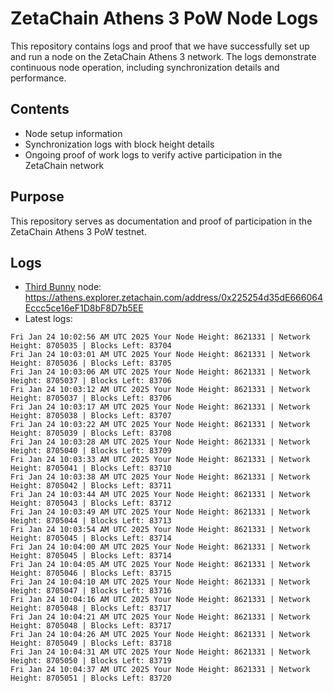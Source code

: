 # ZetaChain Athens 3 PoW Node Logs
This repository contains logs and proof that we have successfully set up and run a node on the ZetaChain Athens 3 network. The logs demonstrate continuous node operation, including synchronization details and performance.

## Contents
- Node setup information
- Synchronization logs with block height details
- Ongoing proof of work logs to verify active participation in the ZetaChain network

## Purpose
This repository serves as documentation and proof of participation in the ZetaChain Athens 3 PoW testnet.

## Logs

- [Third Bunny](https://thirdbunny.xyz/) node: https://athens.explorer.zetachain.com/address/0x225254d35dE666064Eccc5ce16eF1D8bF8D7b5EE
- Latest logs:
```
Fri Jan 24 10:02:56 AM UTC 2025 Your Node Height: 8621331 | Network Height: 8705035 | Blocks Left: 83704
Fri Jan 24 10:03:01 AM UTC 2025 Your Node Height: 8621331 | Network Height: 8705036 | Blocks Left: 83705
Fri Jan 24 10:03:06 AM UTC 2025 Your Node Height: 8621331 | Network Height: 8705037 | Blocks Left: 83706
Fri Jan 24 10:03:12 AM UTC 2025 Your Node Height: 8621331 | Network Height: 8705037 | Blocks Left: 83706
Fri Jan 24 10:03:17 AM UTC 2025 Your Node Height: 8621331 | Network Height: 8705038 | Blocks Left: 83707
Fri Jan 24 10:03:22 AM UTC 2025 Your Node Height: 8621331 | Network Height: 8705039 | Blocks Left: 83708
Fri Jan 24 10:03:28 AM UTC 2025 Your Node Height: 8621331 | Network Height: 8705040 | Blocks Left: 83709
Fri Jan 24 10:03:33 AM UTC 2025 Your Node Height: 8621331 | Network Height: 8705041 | Blocks Left: 83710
Fri Jan 24 10:03:38 AM UTC 2025 Your Node Height: 8621331 | Network Height: 8705042 | Blocks Left: 83711
Fri Jan 24 10:03:44 AM UTC 2025 Your Node Height: 8621331 | Network Height: 8705043 | Blocks Left: 83712
Fri Jan 24 10:03:49 AM UTC 2025 Your Node Height: 8621331 | Network Height: 8705044 | Blocks Left: 83713
Fri Jan 24 10:03:54 AM UTC 2025 Your Node Height: 8621331 | Network Height: 8705045 | Blocks Left: 83714
Fri Jan 24 10:04:00 AM UTC 2025 Your Node Height: 8621331 | Network Height: 8705045 | Blocks Left: 83714
Fri Jan 24 10:04:05 AM UTC 2025 Your Node Height: 8621331 | Network Height: 8705046 | Blocks Left: 83715
Fri Jan 24 10:04:10 AM UTC 2025 Your Node Height: 8621331 | Network Height: 8705047 | Blocks Left: 83716
Fri Jan 24 10:04:16 AM UTC 2025 Your Node Height: 8621331 | Network Height: 8705048 | Blocks Left: 83717
Fri Jan 24 10:04:21 AM UTC 2025 Your Node Height: 8621331 | Network Height: 8705048 | Blocks Left: 83717
Fri Jan 24 10:04:26 AM UTC 2025 Your Node Height: 8621331 | Network Height: 8705049 | Blocks Left: 83718
Fri Jan 24 10:04:31 AM UTC 2025 Your Node Height: 8621331 | Network Height: 8705050 | Blocks Left: 83719
Fri Jan 24 10:04:37 AM UTC 2025 Your Node Height: 8621331 | Network Height: 8705051 | Blocks Left: 83720
```
